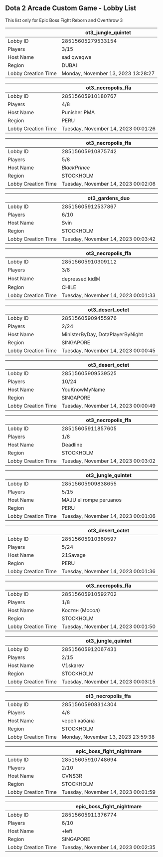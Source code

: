 ## Dota 2 Arcade Custom Game - Lobby List

This list only for Epic Boss Fight Reborn and Overthrow 3

|  | ot3_jungle_quintet |
| ------ | ------ |
| Lobby ID | 28515605279533154 |
| Players | 3/15 |
| Host Name | sad qweqwe |
| Region | DUBAI |
| Lobby Creation Time | Monday, November 13, 2023 13:28:27 |


|  | ot3_necropolis_ffa |
| ------ | ------ |
| Lobby ID | 28515605910180767 |
| Players | 4/8 |
| Host Name | Punisher PMA |
| Region | PERU |
| Lobby Creation Time | Tuesday, November 14, 2023 00:01:26 |


|  | ot3_necropolis_ffa |
| ------ | ------ |
| Lobby ID | 28515605910875742 |
| Players | 5/8 |
| Host Name | _BlackPrince_ |
| Region | STOCKHOLM |
| Lobby Creation Time | Tuesday, November 14, 2023 00:02:06 |


|  | ot3_gardens_duo |
| ------ | ------ |
| Lobby ID | 28515605912537867 |
| Players | 6/10 |
| Host Name | Svin |
| Region | STOCKHOLM |
| Lobby Creation Time | Tuesday, November 14, 2023 00:03:42 |


|  | ot3_necropolis_ffa |
| ------ | ------ |
| Lobby ID | 28515605910309112 |
| Players | 3/8 |
| Host Name | depressed kid㉁ |
| Region | CHILE |
| Lobby Creation Time | Tuesday, November 14, 2023 00:01:33 |


|  | ot3_desert_octet |
| ------ | ------ |
| Lobby ID | 28515605909455976 |
| Players | 2/24 |
| Host Name | MinisterByDay, DotaPlayerByNight |
| Region | SINGAPORE |
| Lobby Creation Time | Tuesday, November 14, 2023 00:00:45 |


|  | ot3_desert_octet |
| ------ | ------ |
| Lobby ID | 28515605909539525 |
| Players | 10/24 |
| Host Name | YouKnowMyName |
| Region | SINGAPORE |
| Lobby Creation Time | Tuesday, November 14, 2023 00:00:49 |


|  | ot3_necropolis_ffa |
| ------ | ------ |
| Lobby ID | 28515605911857605 |
| Players | 1/8 |
| Host Name | Deadline |
| Region | STOCKHOLM |
| Lobby Creation Time | Tuesday, November 14, 2023 00:03:02 |


|  | ot3_jungle_quintet |
| ------ | ------ |
| Lobby ID | 28515605909838655 |
| Players | 5/15 |
| Host Name | MAJU el rompe peruanos |
| Region | PERU |
| Lobby Creation Time | Tuesday, November 14, 2023 00:01:06 |


|  | ot3_desert_octet |
| ------ | ------ |
| Lobby ID | 28515605910360597 |
| Players | 5/24 |
| Host Name | 21Savage |
| Region | PERU |
| Lobby Creation Time | Tuesday, November 14, 2023 00:01:36 |


|  | ot3_necropolis_ffa |
| ------ | ------ |
| Lobby ID | 28515605910592702 |
| Players | 1/8 |
| Host Name | Костян (Мосол) |
| Region | STOCKHOLM |
| Lobby Creation Time | Tuesday, November 14, 2023 00:01:50 |


|  | ot3_jungle_quintet |
| ------ | ------ |
| Lobby ID | 28515605912067431 |
| Players | 2/15 |
| Host Name | V1skarev |
| Region | STOCKHOLM |
| Lobby Creation Time | Tuesday, November 14, 2023 00:03:15 |


|  | ot3_necropolis_ffa |
| ------ | ------ |
| Lobby ID | 28515605908314304 |
| Players | 4/8 |
| Host Name | череп кабана |
| Region | STOCKHOLM |
| Lobby Creation Time | Monday, November 13, 2023 23:59:38 |


|  | epic_boss_fight_nightmare |
| ------ | ------ |
| Lobby ID | 28515605910748694 |
| Players | 2/10 |
| Host Name | CVN$3R |
| Region | STOCKHOLM |
| Lobby Creation Time | Tuesday, November 14, 2023 00:01:59 |


|  | epic_boss_fight_nightmare |
| ------ | ------ |
| Lobby ID | 28515605911376774 |
| Players | 6/10 |
| Host Name | +left |
| Region | SINGAPORE |
| Lobby Creation Time | Tuesday, November 14, 2023 00:02:35 |


